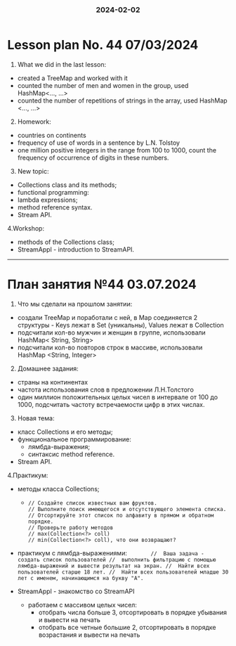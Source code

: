<h3 style="text-align: center; padding-bottom: 14px">2024-02-02</h3>

# Lesson plan No. 44 07/03/2024

1. What we did in the last lesson:
- created a TreeMap and worked with it
- counted the number of men and women in the group, used HashMap<..., ...>
- counted the number of repetitions of strings in the array, used HashMap <..., ...>

2. Homework:
- countries on continents
- frequency of use of words in a sentence by L.N. Tolstoy
- one million positive integers in the range from 100 to 1000,
  count the frequency of occurrence of digits in these numbers.


3. New topic:
- Collections class and its methods;
- functional programming:
- lambda expressions;
- method reference syntax.
- Stream API.

4.Workshop:
- methods of the Collections class;
- StreamAppl - introduction to StreamAPI.

___

# План занятия №44 03.07.2024

1. Что мы сделали на прошлом занятии:
- создали TreeMap и поработали с ней, в Map соединяется 2 структуры - Keys лежат в Set (уникальны), Values лежат в Collection 
- подсчитали кол-во мужчин и женщин в группе, использовали HashMap< String, String>
- подсчитали кол-во повторов строк в массиве, использовали HashMap <String, Integer>

2. Домашнее задания:
- страны на континентах
- частота использования слов в предложении Л.Н.Толстого
- один миллион положительных целых чисел в интервале от 100 до 1000,
  подсчитать частоту встречаемости цифр в этих числах.


3. Новая тема:
- класс Collections и его методы;
- функциональное программирование:
  - лямбда-выражения;
  - синтаксис method reference.
- Stream API.

4.Практикум:
- методы класса Collections;
  -     // Создайте список известных вам фруктов.
        // Выполните поиск имеющегося и отсутствующего элемента списка.
        // Отсортируйте этот список по алфавиту в прямом и обратном порядке.
        // Проверьте работу методов
        // max(Collection<?> coll)
        // min(Collection<?> coll), что они возвращают?

- практикум с лямбда-выражениями:
`       //  Ваша задача - создать список пользователей
        //  выполнить фильтрацию с помощью лямбда-выражений и вывести результат на экран.
        //  Найти всех пользователей старше 18 лет.
        //  Найти всех пользователей младше 30 лет с именем, начинающимся на букву "A".`
  
- StreamAppl - знакомство со StreamAPI
  - работаем с массивом целых чисел:
    - отобрать числа больше 3, отсортировать в порядке убывания и вывести на печать
    - отобрать все четные большие 2, отсортировать в порядке возрастания и вывести на печать




